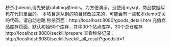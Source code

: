 秒杀小demo,请先安装rabitmq和redis。为方便演示，没使用mysql，商品数据写死在代码里面的。
本项目是从别的项目修改过来的，可能会有一些和本demo无关的代码，请自动忽略
秒杀页面：http://localhost:8080/goods_detail.htm
充值商品库存页面，默认初始60个库存，其中30个站点库存，30个总仓库存
http://localhost:8080/seckill/prepare
查看秒杀记录：
http://localhost:8080/seckill/seckill_all_result?goodsId=1

